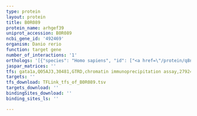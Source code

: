 ```yaml
---
type: protein
layout: protein
title: B0R089
protein_name: arhgef39
uniprot_accession: B0R089
ncbi_gene_id: '492469'
organism: Danio rerio
function: target gene
number_of_interactions: '1'
orthologs: '[{"species": "Homo sapiens", "id": ["<a href=\"/protein/q8n4t4\">Q8N4T4</a>"]}, {"species": "Mus musculus", "id": ["<a href=\"/protein/q66jy6\">Q66JY6</a>"]}, {"species": "Rattus norvegicus", "id": ["<a href=\"/protein/b0bn40\">B0BN40</a>"]}, {"species": "Drosophila melanogaster", "id": ["Q8IQ85"]}]'
jaspar_matrices: ''
tfs: gata1a,Q05AJ3,30481,GTRD,chromatin immunoprecipitation assay,27924024%5Buid%5D,No
targets: ''
tfs_download: TFLink_tfs_of_B0R089.tsv
targets_download: ''
bindingSites_download: ''
binding_sites_ls: ''

---
```

